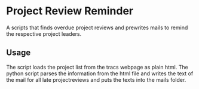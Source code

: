 # Project Review Reminder
A scripts that finds overdue project reviews and prewrites mails to remind the respective project leaders.

## Usage


The script loads the project list from the tracs webpage as plain html.
The python script parses the information from the html file and writes the text of the mail for all late projectreviews and puts the texts into the mails folder.

